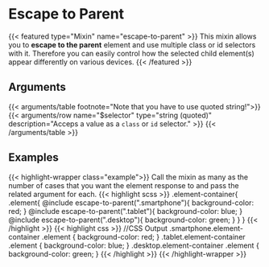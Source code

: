 # Escape to Parent

{{< featured type="Mixin" name="escape-to-parent" >}}
This mixin allows you to **escape to the parent** element and use multiple class or id selectors with it. Therefore you can easily control how the selected child element(s) appear differently on various devices.
{{< /featured >}}

## Arguments

{{< arguments/table footnote="Note that you have to use quoted string!">}}
    {{< arguments/row name="$selector" type="string (quoted)" description="Acceps a value as a `class` or `id` selector." >}}
{{< /arguments/table >}}

## Examples

{{< highlight-wrapper class="example">}}
Call the mixin as many as the number of cases that you want the element response to and pass the related argument for each.
{{< highlight scss >}}
.element-container{
    .element{
        @include escape-to-parent(".smartphone"){
            background-color: red;
        }
        @include escape-to-parent(".tablet"){
            background-color: blue;
        }
        @include escape-to-parent(".desktop"){
            background-color: green;
        }
    }
}
{{< /highlight >}}
{{< highlight css >}}
//CSS Output
.smartphone.element-container .element {
    background-color: red;
}
.tablet.element-container .element {
    background-color: blue;
}
.desktop.element-container .element {
    background-color: green;
}
{{< /highlight >}}
{{< /highlight-wrapper >}}
